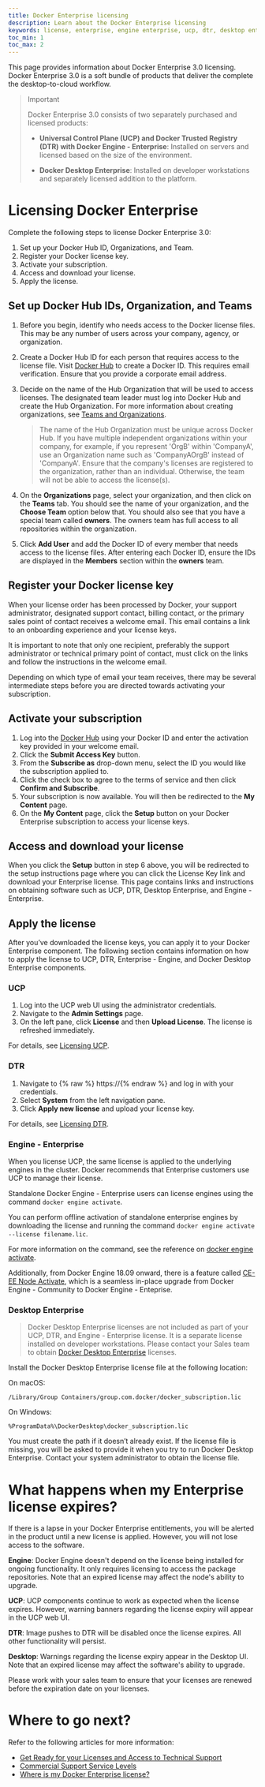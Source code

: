 ```yaml
---
title: Docker Enterprise licensing
description: Learn about the Docker Enterprise licensing
keywords: license, enterprise, engine enterprise, ucp, dtr, desktop enterprise
toc_min: 1
toc_max: 2
---
```


This page provides information about Docker Enterprise 3.0 licensing. Docker Enterprise 3.0 is a soft bundle of products that deliver the complete the desktop-to-cloud workflow.

> Important
>
> Docker Enterprise 3.0 consists of two separately purchased and licensed products:
> - **Universal Control Plane (UCP) and Docker Trusted Registry (DTR) with Docker Engine - Enterprise**: Installed on servers and licensed based on the size of the environment.
>
> - **Docker Desktop Enterprise**: Installed on developer workstations and separately licensed addition to the platform.

# Licensing Docker Enterprise

Complete the following steps to license Docker Enterprise 3.0:

1. Set up your Docker Hub ID, Organizations, and Team.
1. Register your Docker license key.
1. Activate your subscription.
1. Access and download your license.
1. Apply the license.

## Set up Docker Hub IDs, Organization, and Teams

1. Before you begin, identify who needs access to the Docker license files. This may be any number of users across your company, agency, or organization.
2. Create a Docker Hub ID for each person that requires access to the license file. Visit [Docker Hub](https://hub.docker.com/) to create a Docker ID. This requires email verification. Ensure that you provide a corporate email address.
3. Decide on the name of the Hub Organization that will be used to access licenses. The designated team leader must log into Docker Hub and create the Hub Organization. For more information about creating organizations, see [Teams and Organizations](https://docs.docker.com/docker-hub/orgs/).

    > The name of the Hub Organization must be unique across Docker Hub. If you have multiple independent organizations within your company, for example, if you represent 'OrgB' within 'CompanyA', use an Organization name such as 'CompanyAOrgB' instead of 'CompanyA'. Ensure that the company's licenses are registered to the organization, rather than an individual. Otherwise, the team will not be able to access the license(s).

4. On the **Organizations** page, select your organization, and then click on the **Teams** tab. You should see the name of your organization, and the **Choose Team** option below that. You should also see that you have a special team called **owners**. The owners team has full access to all repositories within the organization.
5. Click **Add User** and add the Docker ID of every member that needs access to the license files. After entering each Docker ID, ensure the IDs are displayed in the **Members** section within the **owners** team.

## Register your Docker license key

When your license order has been processed by Docker, your support administrator, designated support contact, billing contact, or the primary sales point of contact receives a welcome email. This email contains a link to an onboarding experience and your license keys.

It is important to note that only one recipient, preferably the support administrator or technical primary point of contact, must click on the links and follow the instructions in the welcome email.

Depending on which type of email your team receives, there may be several intermediate steps before you are directed towards activating your subscription.

## Activate your subscription

1. Log into the [Docker Hub](https://hub.docker.com/procurement) using your Docker ID and enter the activation key provided in your welcome email.
2. Click the **Submit Access Key** button.
3. From the **Subscribe as** drop-down menu, select the ID you would like the subscription applied to.
4. Click the check box to agree to the terms of service and then click **Confirm and Subscribe**.
5. Your subscription is now available. You will then be redirected to the **My Content** page.
6. On the **My Content** page, click the **Setup** button on your Docker Enterprise subscription to access your license keys.

## Access and download your license

When you click the **Setup** button in step 6 above, you will be redirected to the setup instructions page where you can click the License Key link and download your Enterprise license. This page contains links and instructions on obtaining software such as UCP, DTR, Desktop Enterprise, and Engine - Enterprise.

## Apply the license

After you’ve downloaded the license keys, you can apply it to your Docker Enterprise component. The following section contains information on how to apply the license to UCP, DTR, Enterprise - Engine, and Docker Desktop Enterprise components.

### UCP

1. Log into the UCP web UI using the administrator credentials.
2. Navigate to the **Admin Settings** page.
3. On the left pane, click **License** and then **Upload License**. The license is refreshed immediately.

For details, see [Licensing UCP](https://docs.docker.com/ee/ucp/admin/configure/license-your-installation/).

### DTR

1. Navigate to {% raw %} https://<dtr-url>{% endraw %} and log in with your credentials.
2. Select **System** from the left navigation pane.
3. Click **Apply new license** and upload your license key.
    
For details, see [Licensing DTR](https://docs.docker.com/ee/dtr/admin/configure/license-your-installation/).

### Engine - Enterprise

When you license UCP, the same license is applied to the underlying engines in the cluster. Docker recommends that Enterprise customers use UCP to manage their license.

Standalone Docker Engine - Enterprise users can license engines using the command `docker engine activate`.

You can perform offline activation of standalone enterprise engines by downloading the license and running the command `docker engine activate --license filename.lic`.

For more information on the command, see the reference on [docker engine activate](https://docs.docker.com/engine/reference/commandline/engine_activate/).

Additionally, from Docker Engine 18.09 onward, there is a feature called [CE-EE Node Activate](https://docs.docker.com/engine/ce-ee-node-activate/), which is a seamless in-place upgrade from Docker Engine - Community to Docker Engine - Enteprise.

### Desktop Enterprise

> Docker Desktop Enterprise licenses are not included as part of your UCP, DTR, and Engine - Enterprise license. It is a separate license installed on developer workstations. Please contact your Sales team to obtain [Docker Desktop Enterprise](https://docs.docker.com/ee/desktop/) licenses.

Install the Docker Desktop Enterprise license file at the following location:

On macOS:

`/Library/Group Containers/group.com.docker/docker_subscription.lic`

On Windows:

`%ProgramData%\DockerDesktop\docker_subscription.lic`

You must create the path if it doesn’t already exist. If the license file is missing, you will be asked to provide it when you try to run Docker Desktop Enterprise. Contact your system administrator to obtain the license file.

# What happens when my Enterprise license expires?

If there is a lapse in your Docker Enterprise entitlements, you will be alerted in the product until a new license is applied. However, you will not lose access to the software.

**Engine**: Docker Engine doesn't depend on the license being installed for ongoing functionality. It only requires licensing to access the package repositories. Note that an expired license may affect the node's ability to upgrade.

**UCP**: UCP components continue to work as expected when the license expires. However, warning banners regarding the license expiry will appear in the UCP web UI.

**DTR**: Image pushes to DTR will be disabled once the license expires. All other functionality will persist.

**Desktop**: Warnings regarding the license expiry appear in the Desktop UI. Note that an expired license may affect the software's ability to upgrade.

Please work with your sales team to ensure that your licenses are renewed before the expiration date on your licenses.

# Where to go next?

Refer to the following articles for more information:

- [Get Ready for your Licenses and Access to Technical Support](https://success.docker.com/article/get-ready-for-licenses-and-support)
- [Commercial Support Service Levels](https://success.docker.com/article/commercial-support-service-levels)
- [Where is my Docker Enterprise license?](https://success.docker.com/article/where-is-my-docker-enterprise-edition-license)
